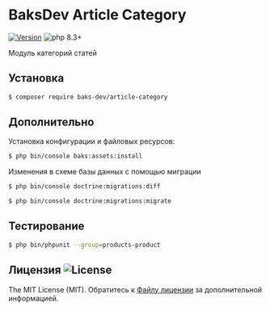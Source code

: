 # BaksDev Article Category

[![Version](https://img.shields.io/badge/version-7.2.0-blue)](https://github.com/baks-dev/article-category/releases)
![php 8.3+](https://img.shields.io/badge/php-min%208.3-red.svg)

Модуль категорий статей

## Установка

``` bash
$ composer require baks-dev/article-category
```

## Дополнительно

Установка конфигурации и файловых ресурсов:

``` bash
$ php bin/console baks:assets:install
```

Изменения в схеме базы данных с помощью миграции

``` bash
$ php bin/console doctrine:migrations:diff

$ php bin/console doctrine:migrations:migrate
```

## Тестирование

``` bash
$ php bin/phpunit --group=products-product
```


## Лицензия ![License](https://img.shields.io/badge/MIT-green)

The MIT License (MIT). Обратитесь к [Файлу лицензии](LICENSE.md) за дополнительной информацией.

